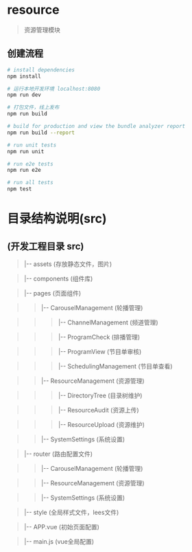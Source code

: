 # resource

> 资源管理模块

## 创建流程

``` bash
# install dependencies
npm install

# 运行本地开发环境 localhost:8080
npm run dev

# 打包文件，线上发布
npm run build

# build for production and view the bundle analyzer report
npm run build --report

# run unit tests
npm run unit

# run e2e tests
npm run e2e

# run all tests
npm test
```

# 目录结构说明(src)

## (开发工程目录 src)

> |-- assets  (存放静态文件，图片)

> |-- components  (组件库)

> |-- pages  (页面组件)

>> |-- CarouselManagement (轮播管理)

>>>  |-- ChannelManagement (频道管理)

>>>  |-- ProgramCheck (排播管理)

>>>  |-- ProgramView (节目单审核)

>>>  |-- SchedulingManagement (节目单查看)

>> |-- ResourceManagement (资源管理)

>>>  |-- DirectoryTree (目录树维护)

>>>  |-- ResourceAudit (资源上传)

>>>  |-- ResourceUpload (资源维护)

>> |-- SystemSettings (系统设置)

> |-- router  (路由配置文件)

>> |-- CarouselManagement (轮播管理)

>> |-- ResourceManagement (资源管理)

>> |-- SystemSettings (系统设置)

> |-- style  (全局样式文件，lees文件)

> |-- APP.vue  (初始页面配置)

> |-- main.js  (vue全局配置)
